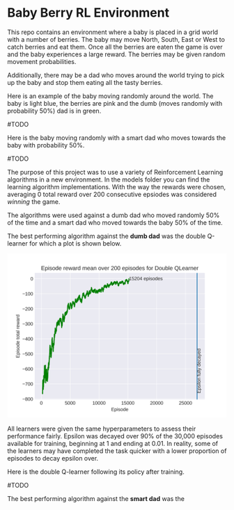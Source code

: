 # Baby Berry RL Environment

This repo contains an environment where a baby is placed in a grid world with a number of berries. The baby may move North, South, East or West to catch berries and eat them. Once all the berries are eaten the game is over and the baby experiences a large reward. The berries may be given random movement probabilities.

Additionally, there may be a dad who moves around the world trying to pick up the baby and stop them eating all the tasty berries.

Here is an example of the baby moving randomly around the world. The baby is light blue, the berries are pink and the dumb (moves randomly with probability 50%) dad is in green.

#TODO

Here is the baby moving randomly with a smart dad who moves towards the baby with probability 50%.

#TODO

The purpose of this project was to use a variety of Reinforcement Learning algorithms in a new environment. In the models folder you can find the learning algorithm implementations. With the way the rewards were chosen, averaging 0 total reward over 200 consecutive epsiodes was considered *winning* the game.

The algorithms were used against a dumb dad who moved randomly 50% of the time and a smart dad who moved towards the baby 50% of the time.

The best performing algorithm against the **dumb dad** was the double Q-learner for which a plot is shown below.

![Plot of average total reward over previous 200 episodes](https://github.com/sjhatfield/babyberry/blob/main/images/dumb_dad/double_Qlearner/episode_rewards.png?raw=true)

All learners were given the same hyperparameters to assess their performance fairly. Epsilon was decayed over 90% of the 30,000 episodes available for training, beginning at 1 and ending at 0.01. In reality, some of the learners may have completed the task quicker with a lower proportion of episodes to decay epsilon over.

Here is the double Q-learner following its policy after training.

#TODO

The best performing algorithm against the **smart dad** was the

